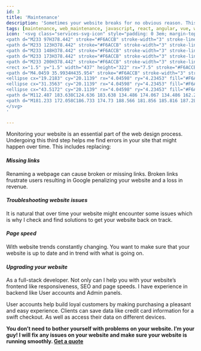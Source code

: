 ```yaml
---
id: 3
title: 'Maintenance'
description: 'Sometimes your website breaks for no obvious reason. This causes a lot of frustration and costly downtime. I can help you find and fix bugs, broken layout, links, and images ensuring that your website or app runs smoothly providing the best user experience to your audience.'
tags: [maintenance, web_maintenance, javascript, react, angular, vue, wordpress, e-commerce, support, bugs, troubleshooting]
icon: '<svg class="services-svg-icon" style="padding: 0 3em; margin-top: -1.5em" width="440" height="325" viewBox="0 0 440 325" fill="none" xmlns="http://www.w3.org/2000/svg">
<path d="M233 97H378.442" stroke="#F6ACCB" stroke-width="3" stroke-linecap="round"/>
<path d="M233 123H378.442" stroke="#F6ACCB" stroke-width="3" stroke-linecap="round"/>
<path d="M233 148H378.442" stroke="#F6ACCB" stroke-width="3" stroke-linecap="round"/>
<path d="M233 173H378.442" stroke="#F6ACCB" stroke-width="3" stroke-linecap="round"/>
<path d="M233 200H378.442" stroke="#F6ACCB" stroke-width="3" stroke-linecap="round"/>
<rect x="1.5" y="1.5" width="437" height="322" rx="7.5" stroke="#F6ACCB" stroke-width="3"/>
<path d="M4.0459 35.9934H435.954" stroke="#F6ACCB" stroke-width="3" stroke-linecap="round"/>
<ellipse cx="19.2183" cy="20.1139" rx="4.04598" ry="4.23453" fill="#F6ACCB"/>
<ellipse cx="31.3563" cy="20.1139" rx="4.04598" ry="4.23453" fill="#F6ACCB"/>
<ellipse cx="43.5172" cy="20.1139" rx="4.04598" ry="4.23453" fill="#F6ACCB"/>
<path d="M112.487 183.638C124.636 183.638 134.486 174.067 134.486 162.26C134.486 150.453 124.636 140.882 112.487 140.882C100.337 140.882 90.4878 150.453 90.4878 162.26C90.4878 174.067 100.337 183.638 112.487 183.638Z" stroke="#F6ACCB" stroke-width="3" stroke-miterlimit="10" stroke-linecap="round" stroke-linejoin="round"/>
<path d="M181.233 172.058C186.733 174.73 188.566 181.856 185.816 187.2L172.067 211.25C169.317 216.595 161.984 218.376 157.401 214.813C153.735 213.032 150.068 213.032 146.402 214.813C145.485 214.813 145.485 215.704 144.568 215.704C140.902 217.485 139.069 221.048 139.069 224.611C139.069 230.846 134.486 235.3 128.069 235.3H99.6543C93.2379 235.3 88.655 230.846 88.655 224.611C88.655 221.048 86.8217 217.485 83.1553 215.704C82.2387 215.704 82.2385 214.813 81.3219 214.813C77.6555 213.032 73.9892 213.032 70.3227 214.813C64.823 217.485 58.4066 215.704 55.6568 211.25L41.9075 187.2C39.1577 181.856 40.9909 175.62 45.5739 172.948C49.2404 171.167 51.0737 167.604 51.0737 164.041C51.0737 163.15 51.0737 163.15 51.0737 162.259C51.0737 158.696 49.2404 155.133 45.5739 153.352C40.0742 150.68 38.2411 143.554 41.9075 139.1L55.6568 115.05C58.4066 109.706 65.7396 107.924 70.3227 111.487C73.9892 113.269 77.6555 113.269 81.3219 111.487C82.2385 111.487 82.2387 110.596 83.1553 110.596C86.8217 108.815 88.655 105.252 88.655 101.689C88.655 95.4537 93.2379 91 99.6543 91H128.069C134.486 91 139.069 95.4537 139.069 101.689C139.069 105.252 140.902 108.815 144.568 110.596C145.485 110.596 145.485 111.487 146.402 111.487C150.068 113.269 153.735 113.269 157.401 111.487C162.901 108.815 169.317 110.596 172.067 115.05L185.816 139.1C188.566 144.445 186.733 150.68 182.15 153.352C178.483 155.133 176.65 158.696 176.65 162.259C176.65 163.15 176.65 163.15 176.65 164.041C175.733 166.713 177.567 170.276 181.233 172.058Z" stroke="#F6ACCB" stroke-width="3" stroke-miterlimit="10" stroke-linecap="round" stroke-linejoin="round"/>
</svg>
'

---
```



Monitoring your website is an essential part of the web design process. Undergoing this third step helps me find errors in your site that might happen over time. This includes replacing:

#### *Missing links*
Renaming a webpage can cause broken or missing links. Broken links frustrate users resulting in Google penalizing your website and a loss in revenue.

#### *Troubleshooting website issues*
It is natural that over time your website might encounter some issues which is why I check and find solutions to get your website back on track. 

#### *Page speed*
With website trends constantly changing. You want to make sure that your website is up to date and in trend with what is going on.

#### *Upgrading your website*
As a full-stack developer. Not only can I help you with your website’s frontend like responsiveness, SEO and page speeds. I have experience in backend like User accounts and Admin panels. 

User accounts help build loyal customers by making purchasing a pleasant and easy experience. Clients can save data like credit card information for a swift checkout. As well as access their data on different devices.

**You don’t need to bother yourself with problems on your website. I’m your guy! I will fix any issues on your website and make sure your website is running smoothly. <a href='#'>Get a quote</a>**
